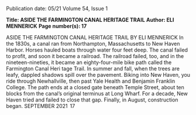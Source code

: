 Publication date: 05/21
Volume 54, Issue 1

**Title: ASIDE THE FARMINGTON CANAL HERITAGE TRAIL**
**Author: ELI MENNERICK**
**Page number(s): 17**

ASIDE
THE FARMINGTON 
CANAL HERITAGE 
TRAIL
BY ELI MENNERICK
In the 1830s, a canal ran from 
Northampton, Massachusetts to 
New Haven Harbor. Horses hauled 
boats through water four feet deep. 
The canal failed to profit, and soon it 
became a railroad. The railroad failed, 
too, and in the nineteen-nineties, it 
became an eighty-four-mile bike path 
called the Farmington Canal Heri­
tage Trail. In summer and fall, when 
the trees are leafy, dappled shadows 
spill over the pavement. Biking 
into New Haven, you ride through 
Newhallville, then past Yale Health 
and Benjamin Franklin College. The 
path ends at a closed gate beneath 
Temple Street, about ten blocks 
from the canal’s original terminus 
at Long Wharf. For a decade, New 
Haven tried and failed to close that 
gap. Finally, in August, construction 
began. 
SEPTEMBER 2021
 17